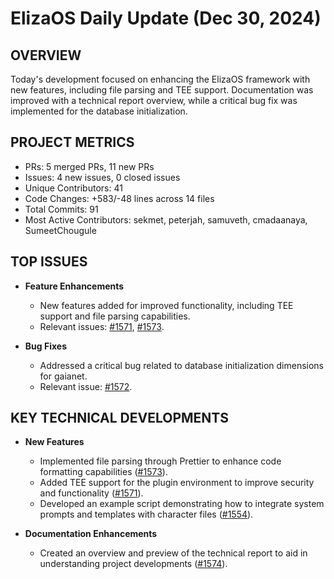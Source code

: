 # ElizaOS Daily Update (Dec 30, 2024)

## OVERVIEW 
Today's development focused on enhancing the ElizaOS framework with new features, including file parsing and TEE support. Documentation was improved with a technical report overview, while a critical bug fix was implemented for the database initialization.

## PROJECT METRICS
- PRs: 5 merged PRs, 11 new PRs
- Issues: 4 new issues, 0 closed issues
- Unique Contributors: 41
- Code Changes: +583/-48 lines across 14 files
- Total Commits: 91
- Most Active Contributors: sekmet, peterjah, samuveth, cmadaanaya, SumeetChougule

## TOP ISSUES
- **Feature Enhancements**
  - New features added for improved functionality, including TEE support and file parsing capabilities.
  - Relevant issues: [#1571](https://github.com/elizaos/eliza/pull/1571), [#1573](https://github.com/elizaos/eliza/pull/1573).

- **Bug Fixes**
  - Addressed a critical bug related to database initialization dimensions for gaianet.
  - Relevant issue: [#1572](https://github.com/elizaos/eliza/pull/1572).

## KEY TECHNICAL DEVELOPMENTS
- **New Features**
  - Implemented file parsing through Prettier to enhance code formatting capabilities ([#1573](https://github.com/elizaos/eliza/pull/1573)).
  - Added TEE support for the plugin environment to improve security and functionality ([#1571](https://github.com/elizaos/eliza/pull/1571)).
  - Developed an example script demonstrating how to integrate system prompts and templates with character files ([#1554](https://github.com/elizaos/eliza/pull/1554)).

- **Documentation Enhancements**
  - Created an overview and preview of the technical report to aid in understanding project developments ([#1574](https://github.com/elizaos/eliza/pull/1574)).